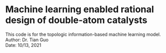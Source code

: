 # Machine learning enabled rational design of double-atom catalysts
This code is for the topologic information-based machine learning model.  
Author: Dr. Tian Guo  
Date: 10/13, 2021  
 
